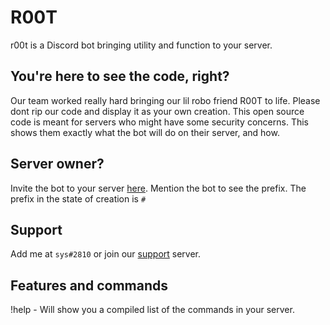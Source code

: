 # R00T
r00t is a Discord bot bringing utility and function to your server.

## You're here to see the code, right?
Our team worked really hard bringing our lil robo friend R00T to life. Please dont rip our code and display it as your own creation. This open source code is meant for servers who might have some security concerns. This shows them exactly what the bot will do on their server, and how.

## Server owner?
Invite the bot to your server [here](https://discord.com/api/oauth2/authorize?client_id=817489848628936704&permissions=8&scope=bot). Mention the bot to see the prefix. The prefix in the state of creation is `#`

## Support
Add me at `sys#2810` or join our [support](https://discord.gg/A6GzUBCB9S) server.

## Features and commands
!help - Will show you a compiled list of the commands in your server.